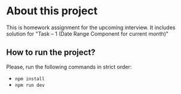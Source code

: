 # About this project

This is homework assignment for the upcoming interview. It includes solution for "Task – 1 (Date Range Component for current month)"

## How to run the project?

Please, run the following commands in strict order:

- `npm install`
- `npm run dev`
